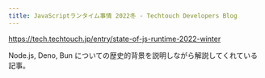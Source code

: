 ```yaml
---
title: JavaScriptランタイム事情 2022冬 - Techtouch Developers Blog
---
```


https://tech.techtouch.jp/entry/state-of-js-runtime-2022-winter

Node.js, Deno, Bun についての歴史的背景を説明しながら解説してくれている記事。

